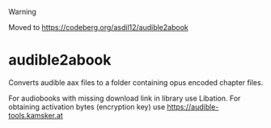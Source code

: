 > [!WARNING]
> Moved to https://codeberg.org/asdil12/audible2abook

# audible2abook

Converts audible aax files to a folder containing opus encoded chapter files.

For audiobooks with missing download link in library use Libation.
For obtaining activation bytes (encryption key) use https://audible-tools.kamsker.at
